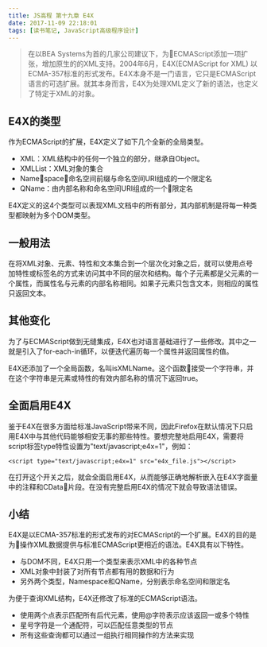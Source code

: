 ```yaml
---
title: JS高程 第十九章 E4X
date: 2017-11-09 22:18:01
tags: [读书笔记, JavaScript高级程序设计]
---
```

> 在以BEA Systems为首的几家公司建议下，为ECMAScript添加一项扩张，增加原生的的XML支持。2004年6月，E4X(ECMAScript for XML) 以ECMA-357标准的形式发布。E4X本身不是一门语言，它只是ECMAScript语言的可选扩展。就其本身而言，E4X为处理XML定义了新的语法，也定义了特定于XML的对象。
<!--more-->

## E4X的类型

作为ECMAScript的扩展，E4X定义了如下几个全新的全局类型。

- XML：XML结构中的任何一个独立的部分，继承自Object。
- XMLList：XML对象的集合
- Namespace：命名空间前缀与命名空间URI组成的一个限定名
- QName：由内部名称和命名空间URI组成的一个限定名

E4X定义的这4个类型可以表现XML文档中的所有部分，其内部机制是将每一种类型都映射为多个DOM类型。

## 一般用法

在将XML对象、元素、特性和文本集合到一个层次化对象之后，就可以使用点号加特性或标签名的方式来访问其中不同的层次和结构。每个子元素都是父元素的一个属性，而属性名与元素的内部名称相同。如果子元素只包含文本，则相应的属性只返回文本。

## 其他变化

为了与ECMAScript做到无缝集成，E4X也对语言基础进行了一些修改。其中之一就是引入了for-each-in循环，以便迭代遍历每一个属性并返回属性的值。

E4X还添加了一个全局函数，名叫isXMLName。这个函数接受一个字符串，并在这个字符串是元素或特性的有效内部名称的情况下返回true。

## 全面启用E4X

鉴于E4X在很多方面给标准JavaScript带来不同，因此Firefox在默认情况下只启用E4X中与其他代码能够相安无事的那些特性。要想完整地启用E4X，需要将script标签type特性设置为"text/javascript;e4x=1"，例如：

```
<script type="text/javascript;e4x=1" src="e4x_file.js"></script>
```

在打开这个开关之后，就会全面启用E4X，从而能够正确地解析嵌入在E4X字面量中的注释和CData片段。在没有完整启用E4X的情况下就会导致语法错误。

## 小结

E4X是以ECMA-357标准的形式发布的对ECMAScript的一个扩展。E4X的目的是为操作XML数据提供与标准ECMAScript更相近的语法。E4X具有以下特性。

- 与DOM不同，E4X只用一个类型来表示XML中的各种节点
- XML对象中封装了对所有节点都有用的数据和行为
- 另外两个类型，Namespace和QName，分别表示命名空间和限定名

为便于查询XML结构，E4X还修改了标准的ECMAScript语法。

- 使用两个点表示匹配所有后代元素，使用@字符表示应该返回一或多个特性
- 星号字符是一个通配符，可以匹配任意类型的节点
- 所有这些查询都可以通过一组执行相同操作的方法来实现